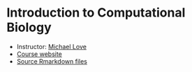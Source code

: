 # Introduction to Computational Biology

* Instructor: [Michael Love](http://mikelove.github.io)
* [Course website](http://biodatascience.github.io/compbio)
* [Source Rmarkdown files](http://github.com/biodatascience/compbio_src)

